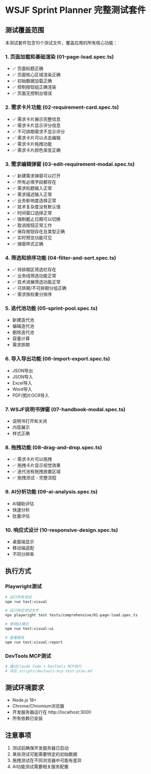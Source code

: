 # WSJF Sprint Planner 完整测试套件

## 测试覆盖范围

本测试套件包含10个测试文件，覆盖应用的所有核心功能：

### 1. 页面加载和基础渲染 (01-page-load.spec.ts)
- ✅ 页面标题正确
- ✅ 页面核心区域渲染正确
- ✅ 初始数据加载正确
- ✅ 控制按钮组正确渲染
- ✅ 页面无控制台错误

### 2. 需求卡片功能 (02-requirement-card.spec.ts)
- ✅ 需求卡片展示完整信息
- ✅ 需求卡片显示评分信息
- ✅ 不可排期需求不显示评分
- ✅ 需求卡片可以点击编辑
- ✅ 需求卡片拖拽功能
- ✅ 需求卡片颜色渐变正确

### 3. 需求编辑弹窗 (03-edit-requirement-modal.spec.ts)
- ✅ 新建需求弹窗可以打开
- ✅ 所有必填字段都存在
- ✅ 需求标题输入正常
- ✅ 需求描述输入正常
- ✅ 业务影响度选择正常
- ✅ 技术复杂度没有默认值
- ✅ 时间窗口选择正常
- ✅ 强制截止日期可以切换
- ✅ 取消按钮正常工作
- ✅ 保存按钮存在且类型正确
- ✅ 实时预览功能可见
- ✅ 弹窗样式正确

### 4. 筛选和排序功能 (04-filter-and-sort.spec.ts)
- ✅ 待排期区筛选栏存在
- ✅ 业务线筛选功能正常
- ✅ 技术进展筛选功能正常
- ✅ 可排期/不可排期分组正确
- ✅ 需求按权重分排序

### 5. 迭代池功能 (05-sprint-pool.spec.ts)
- 新建迭代池
- 编辑迭代池
- 删除迭代池
- 容量计算
- 需求排期

### 6. 导入导出功能 (06-import-export.spec.ts)
- JSON导出
- JSON导入
- Excel导入
- Word导入
- PDF/图片OCR导入

### 7. WSJF说明书弹窗 (07-handbook-modal.spec.ts)
- 说明书打开和关闭
- 内容展示
- 样式正确

### 8. 拖拽功能 (08-drag-and-drop.spec.ts)
- ✅ 需求卡片可以拖拽
- ✅ 拖拽卡片显示视觉效果
- ✅ 迭代池有拖拽放置区域
- ✅ 拖拽测试 - 完整流程

### 9. AI分析功能 (09-ai-analysis.spec.ts)
- AI辅助评估
- 快速分析
- 批量评估

### 10. 响应式设计 (10-responsive-design.spec.ts)
- 桌面端显示
- 移动端适配
- 不同分辨率

## 执行方式

### Playwright测试
```bash
# 运行所有测试
npm run test:visual

# 运行特定测试文件
npx playwright test tests/comprehensive/01-page-load.spec.ts

# 使用UI模式
npm run test:visual:ui

# 查看报告
npm run test:visual:report
```

### DevTools MCP测试
```bash
# 通过Claude Code + DevTools MCP执行
# 详见 scripts/devtools-mcp-test-plan.md
```

## 测试环境要求

- Node.js 18+
- Chrome/Chromium浏览器
- 开发服务器运行在 http://localhost:3000
- 所有依赖已安装

## 注意事项

1. 测试前确保开发服务器已启动
2. 某些测试可能需要特定的初始数据
3. 拖拽测试在不同浏览器中可能有差异
4. AI功能测试需要相关服务配置
